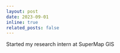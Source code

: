 ```yaml
---
layout: post
date: 2023-09-01
inline: true
related_posts: false
---
```


Started my research intern at SuperMap GIS